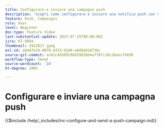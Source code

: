 ```yaml
---
title: Configurare e inviare una campagna push
description: 'Scopri come configurare e inviare una notifica push con una campagna. '
feature: Push, Campaigns
role: User
level: Beginner
doc-type: Feature Video
last-substantial-update: 2023-07-25T00:00:00Z
jira: KT-9894
thumbnail: 3422017.jpeg
exl-id: abd47e24-0878-437d-b5d0-e0d9dd1873bc
source-git-commit: ac61c4d30929b559826b4a770fc10c26aec74830
workflow-type: tm+mt
source-wordcount: '24'
ht-degree: 100%

---
```


# Configurare e inviare una campagna push

{{$include /help/_includes/inc-configure-and-send-a-push-campaign.md}}
